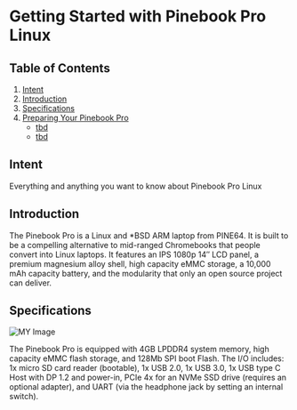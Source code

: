 # Getting Started with Pinebook Pro Linux




## Table of Contents

1. [Intent](#Intent)
2. [Introduction](#hardware)
3. [Specifications](#Software)
4. [Preparing Your Pinebook Pro](#preparing-your-jetson-nano)
   - [tbd](#1-flashing-sd-card-image)
   - [tbd](#2-verifying-if-it-is-shipped-with-docker-binaries)


## Intent

Everything and anything you want to know about Pinebook Pro Linux 

## Introduction

The Pinebook Pro is a Linux and *BSD ARM laptop from PINE64. It is built to be a compelling alternative to mid-ranged Chromebooks that people convert into Linux laptops. It features an IPS 1080p 14″ LCD panel, a premium magnesium alloy shell, high capacity eMMC storage, a 10,000 mAh capacity battery, and the modularity that only an open source project can deliver.

## Specifications

![MY Image](https://github.com/collabnix/ioetplanet/blob/master/pine64/overview/pinebook-arch.png)

The Pinebook Pro is equipped with 4GB LPDDR4 system memory, high capacity eMMC flash storage, and 128Mb SPI boot Flash. The I/O includes: 1x micro SD card reader (bootable), 1x USB 2.0, 1x USB 3.0, 1x USB type C Host with DP 1.2 and power-in, PCIe 4x for an NVMe SSD drive (requires an optional adapter), and UART (via the headphone jack by setting an internal switch).
